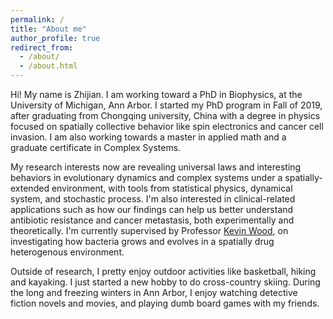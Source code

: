 ```yaml
---
permalink: /
title: "About me"
author_profile: true
redirect_from: 
  - /about/
  - /about.html
---
```


Hi! My name is Zhijian. I am working toward a PhD in Biophysics, at the University of Michigan, Ann Arbor. I started my PhD program in Fall of 2019, after graduating from Chongqing university, China with a degree in physics focused on spatially collective behavior like spin electronics and cancer cell invasion. I am also working towards a master in applied math and a graduate certificate in Complex Systems.

 My research interests now are revealing universal laws and interesting behaviors in evolutionary dynamics and complex systems under a spatially-extended environment, with tools from statistical physics, dynamical system, and stochastic process. I'm also interested in clinical-related applications such as how our findings can help us better understand antibiotic resistance and cancer metastasis, both experimentally and theoretically. I'm currently supervised by Professor [Kevin Wood](https://lsa.umich.edu/biophysics/people/core-faculty/kbwood.html), on investigating how bacteria grows and evolves in a spatially drug heterogenous environment.

Outside of research, I pretty enjoy outdoor activities like basketball, hiking and kayaking. I just started a new hobby to do cross-country skiing. During the long and freezing winters in Ann Arbor, I enjoy watching detective fiction novels and movies, and playing dumb board games with my friends.